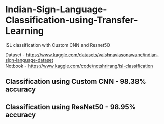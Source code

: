 # Indian-Sign-Language-Classification-using-Transfer-Learning

ISL classification with Custom CNN and Resnet50

Dataset - https://www.kaggle.com/datasets/vaishnaviasonawane/indian-sign-language-dataset<br>
Notbook - https://www.kaggle.com/code/notshrirang/isl-classification

## Classification using Custom CNN - 98.38% accuracy
## Classification using ResNet50 - 98.95% accuracy
